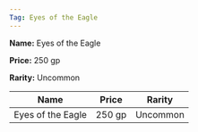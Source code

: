 ```yaml
---
Tag: Eyes of the Eagle
---
```


**Name:** Eyes of the Eagle

**Price:** 250 gp

**Rarity:** Uncommon

| Name     | Price     | Rarity     |
| -------- | --------- | ---------- |
| Eyes of the Eagle | 250 gp | Uncommon |
